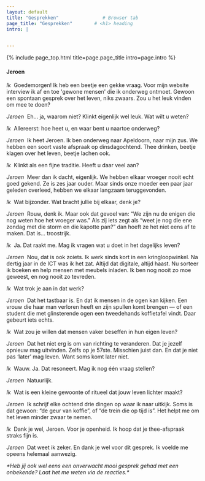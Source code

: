 ```yaml
---
layout: default
title: "Gesprekken"                # Browser tab
page_title: "Gesprekken"        # <h1> heading
intro: |
  

---
```


{% include page_top.html 
   title=page.page_title 
   intro=page.intro 
%}

<div class="custom-section">

<h4>Jeroen</h4>
  
<p><em>Ik</em>&nbsp; Goedemorgen! Ik heb een beetje een gekke vraag. Voor mijn website interview ik af en toe 'gewone mensen' die ik onderweg ontmoet. Gewoon een spontaan gesprek over het leven, niks zwaars. Zou u het leuk vinden om mee te doen?</p>

<p><em>Jeroen</em>&nbsp; Eh… ja, waarom niet? Klinkt eigenlijk wel leuk. Wat wilt u weten?</p>

<p><em>Ik</em>&nbsp; Allereerst: hoe heet u, en waar bent u naartoe onderweg?</p>

<p><em>Jeroen</em>&nbsp; Ik heet Jeroen. Ik ben onderweg naar Apeldoorn, naar mijn zus. We hebben een soort vaste afspraak op dinsdagochtend. Thee drinken, beetje klagen over het leven, beetje lachen ook.</p>

<p><em>Ik</em>&nbsp; Klinkt als een fijne traditie. Heeft u daar veel aan?</p>

<p><em>Jeroen</em>&nbsp; Meer dan ik dacht, eigenlijk. We hebben elkaar vroeger nooit echt goed gekend. Ze is zes jaar ouder. Maar sinds onze moeder een paar jaar geleden overleed, hebben we elkaar langzaam teruggevonden.</p>

<p><em>Ik</em>&nbsp; Wat bijzonder. Wat bracht jullie bij elkaar, denk je?</p>

<p><em>Jeroen</em>&nbsp; Rouw, denk ik. Maar ook dat gevoel van: “We zijn nu de enigen die nog weten hoe het vroeger was.” Als zij iets zegt als “weet je nog die ene zondag met die storm en die kapotte pan?” dan hoeft ze het niet eens af te maken. Dat is... troostrijk.</p>

<p><em>Ik</em>&nbsp; Ja. Dat raakt me. Mag ik vragen wat u doet in het dagelijks leven?</p>

<p><em>Jeroen</em>&nbsp; Nou, dat is ook zoiets. Ik werk sinds kort in een kringloopwinkel. Na dertig jaar in de ICT was ik het zat. Altijd dat digitale, altijd haast. Nu sorteer ik boeken en help mensen met meubels inladen. Ik ben nog nooit zo moe geweest, en nog nooit zo tevreden.</p>

<p><em>Ik</em>&nbsp; Wat trok je aan in dat werk?</p>

<p><em>Jeroen</em>&nbsp; Dat het tastbaar is. En dat ik mensen in de ogen kan kijken. Een vrouw die haar man verloren heeft en zijn spullen komt brengen — of een student die met glinsterende ogen een tweedehands koffietafel vindt. Daar gebeurt iets echts.</p>

<p><em>Ik</em>&nbsp; Wat zou je willen dat mensen vaker beseffen in hun eigen leven?</p>

<p><em>Jeroen</em>&nbsp; Dat het niet erg is om van richting te veranderen. Dat je jezelf opnieuw mag uitvinden. Zelfs op je 57ste. Misschien juist dan. En dat je niet pas ‘later’ mag leven. Want soms komt later niet.</p>

<p><em>Ik</em>&nbsp; Wauw. Ja. Dat resoneert. Mag ik nog één vraag stellen?</p>

<p><em>Jeroen</em>&nbsp; Natuurlijk.</p>

<p><em>Ik</em>&nbsp; Wat is een kleine gewoonte of ritueel dat jouw leven lichter maakt?</p>

<p><em>Jeroen</em>&nbsp; Ik schrijf elke ochtend drie dingen op waar ik naar uitkijk. Soms is dat gewoon: “de geur van koffie”, of “de trein die op tijd is”. Het helpt me om het leven minder zwaar te nemen.</p>

<p><em>Ik</em>&nbsp; Dank je wel, Jeroen. Voor je openheid. Ik hoop dat je thee-afspraak straks fijn is.</p>

<p><em>Jeroen</em>&nbsp; Dat weet ik zeker. En dank je wel voor dit gesprek. Ik voelde me opeens helemaal aanwezig.</p>

<p><i>*Heb jij ook wel eens een onverwacht mooi gesprek gehad met een onbekende? Laat het me weten via de reacties.*</i></p>

  
</div>

